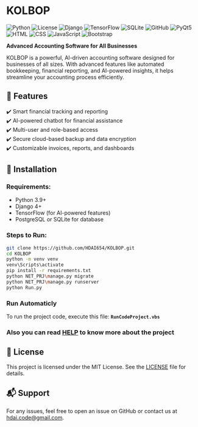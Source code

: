 # KOLBOP  
![Python](https://img.shields.io/badge/Python-3.x-blue)
![License](https://img.shields.io/badge/License-MIT-green)
![Django](https://img.shields.io/badge/Django-3.x-brightgreen)
![TensorFlow](https://img.shields.io/badge/TensorFlow-2.x-orange)
![SQLite](https://img.shields.io/badge/SQLite-3.x-green)
![GitHub](https://img.shields.io/badge/GitHub-Repo-blue)
![PyQt5](https://img.shields.io/badge/PyQt-5.x-yellow)
![HTML](https://img.shields.io/badge/HTML-5-red)
![CSS](https://img.shields.io/badge/CSS-3-blue)
![JavaScript](https://img.shields.io/badge/JavaScript-ES6-yellow)
![Bootstrap](https://img.shields.io/badge/Bootstrap-4.x-purple)

**Advanced Accounting Software for All Businesses**  

KOLBOP is a powerful, AI-driven accounting software designed for businesses of all sizes. With advanced features like automated bookkeeping, financial reporting, and AI-powered insights, it helps streamline your accounting process efficiently.  

## 🚀 Features  
✔️ Smart financial tracking and reporting  
✔️ AI-powered chatbot for financial assistance  
✔️ Multi-user and role-based access  
✔️ Secure cloud-based backup and data encryption  
✔️ Customizable invoices, reports, and dashboards  

## 📌 Installation  
### Requirements:  
- Python 3.9+  
- Django 4+  
- TensorFlow (for AI-powered features)  
- PostgreSQL or SQLite for database  
### Steps to Run:  
```sh
git clone https://github.com/HDAI654/KOLBOP.git  
cd KOLBOP
python -m venv venv
venv\Scripts\activate
pip install -r requirements.txt
python NET_PRJ\manage.py migrate  
python NET_PRJ\manage.py runserver  
python Run.py
```
### Run Automaticly
To run the project code, execute this file:
**`RunCodeProject.vbs`**

### Also you can read [HELP](HELP.md) to know more about the project


## 📜 License
This project is licensed under the MIT License. See the [LICENSE](LICENSE) file for details.

## 📬 Support
For any issues, feel free to open an issue on GitHub or contact us at hdai.code@gmail.com.

